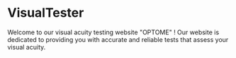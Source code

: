 # VisualTester
 Welcome to our visual acuity testing website "OPTOME" ! Our website is dedicated to providing you with accurate and reliable tests that assess your visual acuity.
